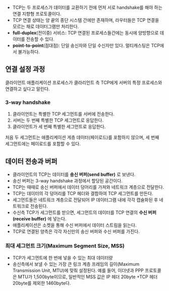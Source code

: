 - TCP는 두 프로세스가 데이터를 교환하기 전에 먼저 서로 handshake를 해야 하는 연결 지향형 프로토콜이다.
- TCP 연결 상태는 양 끝의 종단 시스템 간에만 존재하며, 라우터들은 TCP 연결을 모르는 채로 데이터그램만 처리한다.
- **full-duplex**(전이중) 서비스: TCP 연결된 프로세스들간에는 동시에 양방향으로 데이터를 전송할 수 있다.
- **point-to-point**(점대점): 단일 송신자와 단일 수신자만 있다. 멀티캐스팅은 TCP에서 불가능하다.
## 연결 설정 과정
클라이언트 애플리케이션 프로세스가 클라리언트 측 TCP에게 서버의 특정 프로세스와 연결하고 싶다고 알린다.
### 3-way handshake
1. 클라이언트는 특별한 TCP 세그먼트를 서버에 전송한다.
2. 서버는 두 번째 특별한 TCP 세그먼트로 응답한다.
3. 클라이언트가 세 번째 특별한 세그먼트로 응답한다.

처음 두 세그먼트는 애플리케이션 게층 데이터(페이로드)를 포함하지 않으며, 세 번째 세그먼트에는 페이로드를 포함할 수 있다.
## 데이터 전송과 버퍼
- 클라이언트의 TCP는 데이터를 **송신 버퍼(send buffer)** 로 보낸다.
- 송신 버퍼는 3-way handshake 과정에서 할당된 공간이다.
- TCP는 때때로 송신 버퍼에서 데이터 덩어리를 가져와 네트워크 계층으로 전달한다.
- TCP는 데이터의 각 덩어리를 TCP 헤더와 결합하여 TCP 세그먼트를 만든다.
- 세그먼트들은 네트워크 계층으로 전달되어 IP 데이터그램 내에 각각 캡슐화된 후 네트워크로 전송된다.
- 수신측 TCP가 세그먼트를 받으면, 세그먼트의 데이터를 TCP 연결의 **수신 버퍼(receive buffer)** 에 넣는다.
- 애플리케이션은 소켓을 통해 수신 버퍼에서 데이터 스트림을 읽는다.
- TCP로 연결된 양측은 각각 자신만의 송신 버퍼와 수신 버퍼를 가진다.
### 최대 세그먼트 크기(Maximum Segment Size, MSS)
- TCP가 세그먼트에 한 번에 넣을 수 있는 최대 데이터량
- 송신측에서 보낼 수 있는 가장 큰 링크 계층 프레임의 길이(Maximum Transmission Unit, MTU)에 맞춰 설정된다.
  예를 들어, 이더넷과 PPP 프로토콜은 MTU가 1,500byte이므로, 일반적인 MSS 값은 IP 헤더 20byte +TCP 헤더 20byte를 제외한 1460byte다.